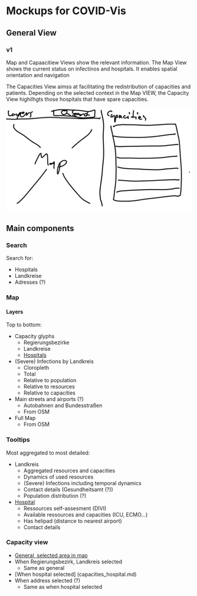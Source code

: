 # Mockups for COVID-Vis

## General View

### v1

Map and Capaacitiew Views show the relevant information.
The Map View shows the current status on infectinos and hospitals.
It enables spatial orientation and navigation

The Capacities View aimss at facilitating the redistribution of capacities and patients.
Depending on the selected context in the Map VIEW, the Capacity View highilhgts those hospitals that have spare capacities.

![](./main.md.5333.png)



## Main components

### Search

Search for:

* Hospitals
* Landkreise
* Adresses (?)


### Map

#### Layers

Top to bottom:

* Capacity glyphs
  * Regierungsbezirke
  * Landkreise
  * [Hospitals](hospital_glyph.md)
* (Severe) Infections by Landkreis
  * Cloropleth  
  * Total
  * Relative to population
  * Relative to resources
  * Relative to capacities
* Main streets and airports (?)
  * Autobahnen and Bundesstraßen
  * From OSM
* Full Map
  * From OSM


### Tooltips

Most aggregated to most detailed:

* Landkreis
  * Aggregated resources and capacities
  * Dynamics of used resources
  * (Severe) Infections including temporal dynamics
  * Contact details  (Gesundheitsamt (?))
  * Population distribution (?)
* [Hospital](hospital_tooltip.md)
  * Ressources self-assesment (DIVI)
  * Available ressources and capacities (ICU, ECMO…)
  * Has helipad (distance to nearest airport)
  * Contact details



### Capacity view

* [General, selected area in map](capacities_area.md)
* When Regierungsbezirk, Landkreis selected
  * Same as general
* [When hospital selected] (capacities_hospital.md)
* When address selected (?)
  * Same as when hospital selected


